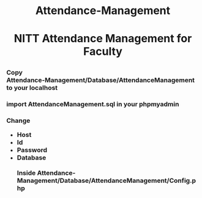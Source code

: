 # <p align="center">Attendance-Management</p>
# <p align="center">NITT Attendance Management for Faculty



### Copy<br>Attendance-Management/Database/AttendanceManagement to your localhost



### import AttendanceManagement.sql in your phpmyadmin



### Change<br><ul><li>Host</li><li>Id</li><li>Password</li><li>Database</li><br>Inside Attendance-Management/Database/AttendanceManagement/Config.php


